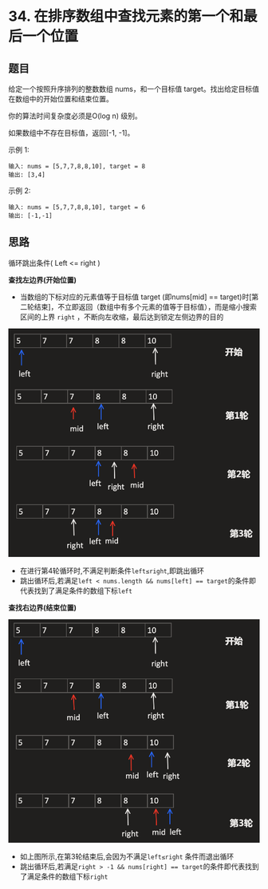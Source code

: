 # 34. 在排序数组中查找元素的第一个和最后一个位置

## 题目
给定一个按照升序排列的整数数组 nums，和一个目标值 target。找出给定目标值在数组中的开始位置和结束位置。

你的算法时间复杂度必须是O(log n) 级别。

如果数组中不存在目标值，返回[-1, -1]。

示例 1:

```
输入: nums = [5,7,7,8,8,10], target = 8
输出: [3,4]
```

示例 2:

```
输入: nums = [5,7,7,8,8,10], target = 6
输出: [-1,-1]
```

## 思路
循环跳出条件( Left <= right )

**查找左边界(开始位置)**

- 当数组的下标对应的元素值等于目标值 target (即nums[mid] == target)时[第二轮结束]，不立即返回（数组中有多个元素的值等于目标值），而是缩小搜索区间的上界 `right` ，不断向左收缩，最后达到锁定左侧边界的目的

![left_side](left_side.png)

- 在进行第4轮循环时,不满足判断条件`left≤right`,即跳出循环
- 跳出循环后,若满足`left < nums.length && nums[left] == target`的条件即代表找到了满足条件的数组下标`left`

**查找右边界(结束位置)**

![right_side](right_side.png)

- 如上图所示,在第3轮结束后,会因为不满足`left≤right` 条件而退出循环
- 跳出循环后,若满足`right > -1 && nums[right] == target`的条件即代表找到了满足条件的数组下标`right`